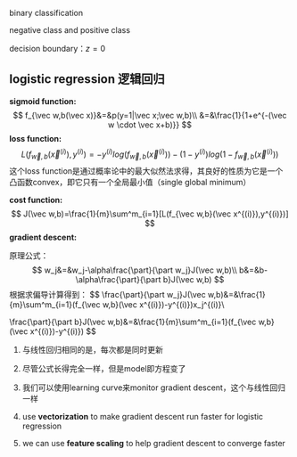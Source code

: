 binary classification

negative class and positive class

decision boundary：$z=0$

## logistic regression 逻辑回归

**sigmoid function:**
$$
f_{\vec w,b(\vec x)}&=&p(y=1|\vec x;\vec w,b)\\
&=&\frac{1}{1+e^{-(\vec w \cdot \vec x+b)}}
$$
**loss function:**
$$
L(f_{\vec w,b}(\vec x^{(i)}),y^{(i)})=-y^{(i)}log(f_{\vec w,b}(\vec x^{(i)}))-(1-y^{(i)})log(1-f_{\vec w,b}(\vec x^{(i)}))
$$
这个loss function是通过概率论中的最大似然法求得，其良好的性质为它是一个凸函数convex，即它只有一个全局最小值（single global minimum）

**cost function:**
$$
J(\vec w,b)=\frac{1}{m}\sum^m_{i=1}[L(f_{\vec w,b}(\vec x^{(i)}),y^{(i)})]
$$
**gradient descent:**

原理公式：
$$
w_j&=&w_j-\alpha\frac{\part}{\part w_j}J(\vec w,b)\\
b&=&b-\alpha\frac{\part}{\part b}J(\vec w,b)
$$
根据求偏导计算得到：
$$
\frac{\part}{\part w_j}J(\vec w,b)&=&\frac{1}{m}\sum^m_{i=1}(f_{\vec w,b}(\vec x^{(i)})-y^{(i)})x_j^{(i)}\\

\frac{\part}{\part b}J(\vec w,b)&=&\frac{1}{m}\sum^m_{i=1}(f_{\vec w,b}(\vec x^{(i)})-y^{(i)})
$$

1. 与线性回归相同的是，每次都是同时更新

2. 尽管公式长得完全一样，但是model即方程变了

3. 我们可以使用learning curve来monitor gradient descent，这个与线性回归一样
4. use **vectorization** to make gradient descent run faster for logistic regression
5. we can use **feature scaling** to help gradient descent to converge faster